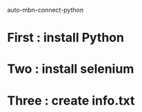 auto-mbn-connect-python

# First : install Python

# Two : install selenium

# Three : create info.txt